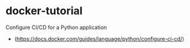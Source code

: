 # docker-tutorial
Configure CI/CD for a Python application
- (https://docs.docker.com/guides/language/python/configure-ci-cd/)

